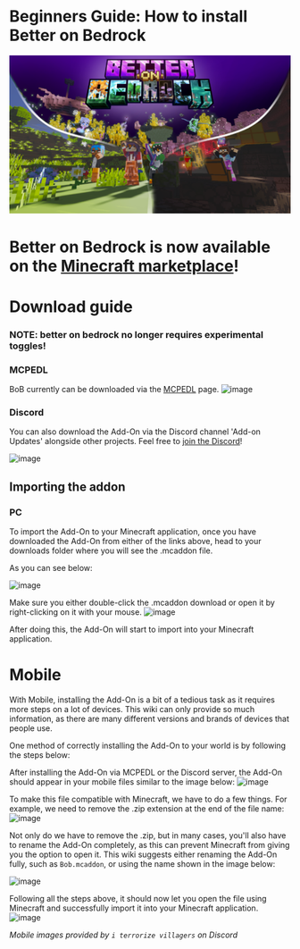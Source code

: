 # Beginners Guide: How to install Better on Bedrock
![image](/Main/assets/bob-rebrand.png)



# Better on Bedrock is now available on the [Minecraft marketplace](https://www.minecraft.net/en-us/marketplace/pdp/poggy/better-on-bedrock/6c3a6979-dc77-41c6-b19e-0071dabedf71)!

# Download guide
### NOTE: better on bedrock no longer requires experimental toggles!
### MCPEDL
BoB currently can be downloaded via the [MCPEDL](https://mcpedl.com/better-on-bedrock/) page.
![image](/Main/assets/beginners-guide/mcpedl-download.png)

### Discord
You can also download the Add-On via the Discord channel 'Add-on Updates' alongside other projects. Feel free to [join the Discord](https://discord.gg/nUXHYjkcC9)!

![image](/Main/assets/beginners-guide/discord-download.png)

## Importing the addon

### PC

To import the Add-On to your Minecraft application, once you have downloaded the Add-On from either of the links above, head to your downloads folder where you will see the .mcaddon file.

As you can see below:

![image](/Main/assets/beginners-guide/downloads-pc.png)

Make sure you either double-click the .mcaddon download or open it by right-clicking on it with your mouse.
![image](/Main/assets/beginners-guide/pc-open.png)

After doing this, the Add-On will start to import into your Minecraft application.

# Mobile

With Mobile, installing the Add-On is a bit of a tedious task as it requires more steps on a lot of devices. This wiki can only provide so much information, as there are many different versions and brands of devices that people use.

One method of correctly installing the Add-On to your world is by following the steps below:

After installing the Add-On via MCPEDL or the Discord server, the Add-On should appear in your mobile files similar to the image below:
![image](/Main/assets/beginners-guide/mobile-import1.png)

To make this file compatible with Minecraft, we have to do a few things. For example, we need to remove the .zip extension at the end of the file name:
![image](/Main/assets/beginners-guide/mobile-import2.png)

Not only do we have to remove the .zip, but in many cases, you'll also have to rename the Add-On completely, as this can prevent Minecraft from giving you the option to open it. This wiki suggests either renaming the Add-On fully, such as `Bob.mcaddon`, or using the name shown in the image below:

![image](/Main/assets/beginners-guide/mobile-import3.png)

Following all the steps above, it should now let you open the file using Minecraft and successfully import it into your Minecraft application.
![image](/Main/assets/beginners-guide/mobile-import4.png)

*Mobile images provided by `i terrorize villagers` on Discord*
